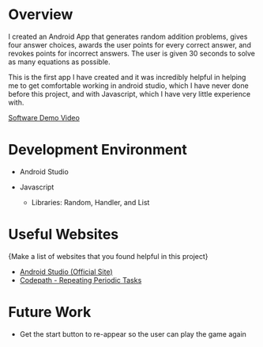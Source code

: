 # Overview

I created an Android App that generates random addition problems, gives four answer choices, awards the user points for every correct answer, and revokes points for incorrect answers. The user is given 30 seconds to solve as many equations as possible. 

This is the first app I have created and it was incredibly helpful in helping me to get comfortable working in android studio, which I have never done before this project, and with Javascript, which I have very little experience with. 

[Software Demo Video](https://youtu.be/rQd35oGjTvg)

# Development Environment

* Android Studio

* Javascript
    * Libraries: Random, Handler, and List

# Useful Websites

{Make a list of websites that you found helpful in this project}
* [Android Studio (Official Site)](https://developer.android.com/training/basics/firstapp/building-ui)
* [Codepath - Repeating Periodic Tasks](https://guides.codepath.com/android/Repeating-Periodic-Tasks)

# Future Work

* Get the start button to re-appear so the user can play the game again
